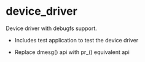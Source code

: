 device_driver
=============

Device driver with debugfs support.

- Includes test application to test the device driver

- Replace dmesg() api with pr_() equivalent api
